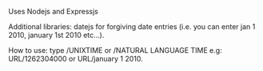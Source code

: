 Uses Nodejs and Expressjs

Additional libraries: datejs for forgiving date entries (i.e. you can enter jan 1 2010, january 1st 2010 etc...).

How to use: type /UNIXTIME or /NATURAL LANGUAGE TIME e.g: URL/1262304000  or  URL/january 1 2010.



